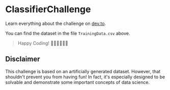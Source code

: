 # ClassifierChallenge
Learn everything about the challenge on [dev.to](https://dev.to/bahe007/classification-challenge-where-to-go-out-after-corona-5gk8-temp-slug-4119035?preview=5861c98b7a023b82d90ab438aff7bdb6d7c6bae6f96646c8f147a66375c52be2bdbfc08ba239ff8dcc347908652f2a983ece33ab05e287ee6dec3f3d).

You can find the dataset in the file `TrainingData.csv` above.

> Happy Coding! 👩‍💻👨‍💻🧑‍💻

## Disclaimer
This challenge is based on an artificially generated dataset. However, that shouldn't prevent you from having fun! In fact, it's especially designed to be solvable and demonstrate some important concepts of data science. 
